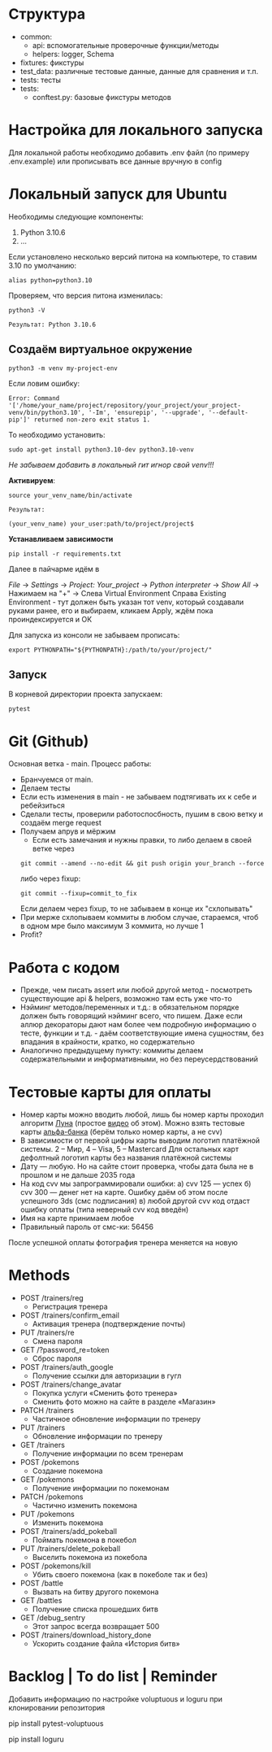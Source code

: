 # Структура
* common: 
  * api: вспомогательные проверочные функции/методы
  * helpers: logger, Schema
* fixtures: фикстуры
* test_data: различные тестовые данные, данные для сравнения и т.п.
* tests: тесты
* tests:
  * conftest.py: базовые фикстуры методов

# Настройка для локального запуска
Для локальной работы необходимо добавить .env файл (по примеру .env.example) или прописывать все данные вручную в config

# Локальный запуск для Ubuntu

Необходимы следующие компоненты: 
1. Python 3.10.6
2. ...

Если установлено несколько версий питона на компьютере, то ставим 3.10 по умолчанию:
```
alias python=python3.10
```

Проверяем, что версия питона изменилась:
```
python3 -V

Результат: Python 3.10.6
```

## Создаём виртуальное окружение
```
python3 -m venv my-project-env
```

Если ловим ошибку:
```
Error: Command '['/home/your_name/project/repository/your_project/your_project-venv/bin/python3.10', '-Im', 'ensurepip', '--upgrade', '--default-pip']' returned non-zero exit status 1.
```

То необходимо установить:
```
sudo apt-get install python3.10-dev python3.10-venv
```

*Не забываем добавить в локальный гит игнор свой venv!!!* 

**Активируем**:
```
source your_venv_name/bin/activate

Результат:

(your_venv_name) your_user:path/to/project/project$
```

**Устанавливаем зависимости**
```
pip install -r requirements.txt
```
Далее в пайчарме идём в 

*File* -> *Settings* -> *Project: Your_project* ->
*Python interpreter* -> *Show All* -> Нажимаем на "+" -> Слева Virtual Environment 
Справа Existing Environment - тут должен быть указан тот venv, который создавали
руками ранее, его и выбираем, кликаем Apply, ждём пока проиндексируется и ОК

Для запуска из консоли не забываем прописать:
```
export PYTHONPATH="${PYTHONPATH}:/path/to/your/project/"
```

## Запуск

В корневой директории проекта запускаем:
```
pytest                                                                                                                                                                                                            

```


# Git (Github)

Основная ветка - main. Процесс работы:

* Бранчуемся от main.
* Делаем тесты
* Если есть изменения в main - не забываем подтягивать их к себе и ребейзиться
* Сделали тесты, проверили работоспосбность, пушим в свою ветку и создаём merge request
* Получаем апрув и мёржим
  * Если есть замечания и нужны правки, то либо делаем в своей ветке через 
  ```
  git commit --amend --no-edit && git push origin your_branch --force
  ```
  либо через fixup:
  ```
  git commit --fixup=commit_to_fix
  ```
  Если делаем через fixup, то не забываем в конце их "схлопывать"
* При мерже схлопываем коммиты в любом случае, стараемся, чтоб в одном мре было максимум 3 коммита, но лучше 1
* Profit?

# Работа с кодом

* Прежде, чем писать assert или любой другой метод - посмотреть существующие api & helpers, возможно там есть уже что-то
* Нэйминг методов/переменных и т.д.: в обязательном порядке должен быть говорящий нэйминг всего, что пишем. Даже если аллюр декораторы дают нам более чем подробную информацию о тесте, функции и т.д. - даём соответствующие имена сущностям, 
  без впадания в крайности, кратко, но содержательно
* Аналогично предыдущему пункту: коммиты делаем содержательными и информативными, но без переусердствований

# Тестовые карты для оплаты
* Номер карты можно вводить любой, лишь бы номер карты проходил алгоритм [Луна](https://skobki.com/yazyk-c-proverka-nomera-kreditki/) (простое [видео](https://www.youtube.com/watch?v=EMiAotwmYNI) об этом).
Можно взять тестовые карты [альфа-банка](https://pay.alfabank.ru/ecommerce/instructions/merchantManual/pages/index/test_cards.html) 
(берём только номер карты, а не cvv)
* В зависимости от первой цифры карты выводим логотип платёжной системы.
2 – Мир, 4 – Visa, 5 – Mastercard
Для остальных карт дефолтный логотип карты без названия платёжной системы
* Дату — любую. 
Но на сайте стоит проверка, чтобы дата была не в прошлом и не дальше 2035 года
* На код cvv мы запрограммировали ошибки:
а) cvv 125 — успех
б) cvv 300 — денег нет на карте. Ошибку даём об этом после успешного 3ds (cмс подписания)
в) любой другой cvv код отдаст ошибку оплаты (типа неверный cvv код введён)
* Имя на карте принимаем любое
* Правильный пароль от смс-ки: 56456

После успешной оплаты фотография тренера меняется на новую
  
# Methods
* POST /trainers/reg
  * Регистрация тренера
* POST /trainers/confirm_email
  * Активация тренера (подтверждение почты)
* PUT /trainers/re
  * Смена пароля
* GET /?password_re=token
  * Сброс пароля  
*  POST /trainers/auth_google
   *  Получение ссылки для авторизации в гугл
*  POST /trainers/change_avatar
   *  Покупка услуги «Сменить фото тренера»
   * Сменить фото можно на сайте в разделе «Магазин»
*  PATCH /trainers
   *  Частичное обновление информации по тренеру
*  PUT /trainers
   *  Обновление информации по тренеру
*  GET /trainers
   *  Получение информации по всем тренерам
*  POST /pokemons
   *  Создание покемона
*  GET /pokemons
   *  Получение информации по покемонам
*  PATCH /pokemons
   *  Частично изменить покемона
*  PUT /pokemons
   *  Изменить покемона
*  POST /trainers/add_pokeball
   *  Поймать покемона в покебол
*  PUT /trainers/delete_pokeball
   *  Выселить покемона из покебола
*  POST /pokemons/kill  
   *  Убить своего покемона (как в покеболе так и без)
*  POST /battle
   *  Вызвать на битву другого покемона 
*  GET /battles
   *  Получение списка прошедших битв
*  GET /debug_sentry
   *  Этот запрос всегда возвращает 500
*  POST /trainers/download_history_done
   * Ускорить создание файла «История битв» 
  
# Backlog | To do list | Reminder
Добавить информацию по настройке voluptuous и loguru при клонировании репозитория

pip install pytest-voluptuous

pip install loguru

